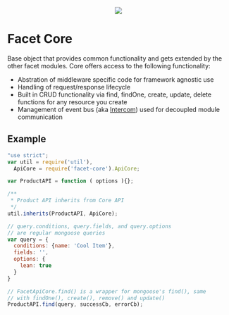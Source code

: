 <p align="center"><img src="https://raw.github.com/facet/facet.github.io/master/images/facet-logo-horizontal.png" /></p>

# Facet Core

Base object that provides common functionality and gets extended by the other facet modules. Core offers access to the following functionality:

* Abstration of middleware specific code for framework agnostic use
* Handling of request/response lifecycle
* Built in CRUD functionality via find, findOne, create, update, delete functions for any resource you create
* Management of event bus (aka [Intercom](https://github.com/facet/intercom)) used for decoupled module communication


## Example

```js
"use strict";
var util = require('util'),
  ApiCore = require('facet-core').ApiCore;

var ProductAPI = function ( options ){};

/**
 * Product API inherits from Core API
 */
util.inherits(ProductAPI, ApiCore);

// query.conditions, query.fields, and query.options 
// are regular mongoose queries
var query = {
  conditions: {name: 'Cool Item'},
  fields: '',
  options: {
    lean: true
  }
}

// FacetApiCore.find() is a wrapper for mongoose's find(), same 
// with findOne(), create(), remove() and update()
ProductAPI.find(query, successCb, errorCb);
```
